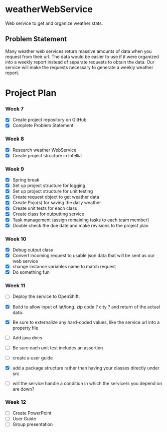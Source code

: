 # weatherWebService
Web service to get and organize weather stats.

## Problem Statement

Many weather web services return massive amounts of data when you request from their url.  The data would be easier to use if it were organized into a weekly report instead of separate requests to obtain the data.  Our service will make the requests necessary to generate a weekly weather report.

# Project Plan

### Week 7
- [X] Create project repository on GitHub
- [X] Complete Problem Statement

### Week 8
- [X] Research weather WebService
- [X] Create project structure in IntelliJ

### Week 9
- [X] Spring break
- [X] Set up project structure for logging
- [X] Set up project structure for unit testing
- [X] Create request object to get weather data
- [X] Create Pojo(s) for saving the daily weather
- [X] Create unit tests for each class
- [X] Create class for outputting service
- [X] Task management (assign remaining tasks to each team member)
- [X] Double check the due date and make revisions to the project plan

### Week 10
- [X] Debug output class
- [X] Convert incoming request to usable json data that will be sent as our web service
- [x] change instance variables name to match request
- [X] Do something fun

### Week 11
- [ ] Deploy the service to OpenShift.
- [X] Build to allow input of lat/long. zip code ? city ?  and return of the actual data.
- [X] Be sure to externalize any hard-coded values, like the service url into a property file
- [ ] Add java docs
- [ ] Be sure each unit test includes an assertion
- [ ] create a user guide
- [X] add a package structure rather than having your classes directly under src
- [ ] will the service handle a condition in which the service/s you depend on are down?

 
### Week 12
- [ ] Create PowerPoint
- [ ] User Guide
- [ ] Group presentation